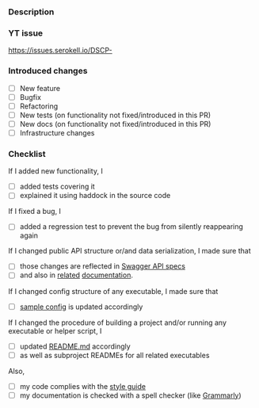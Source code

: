 ### Description

<!-- PR description goes here -->

### YT issue

https://issues.serokell.io/DSCP-

### Introduced changes

<!-- 
Check all that apply. At least one _should_ be checked, otherwise
describe that weird type of change in the description, maybe it will
make sense to add it to the list.
-->

- [ ] New feature
- [ ] Bugfix 
- [ ] Refactoring
- [ ] New tests (on functionality not fixed/introduced in this PR)
- [ ] New docs (on functionality not fixed/introduced in this PR)
- [ ] Infrastructure changes 

### Checklist

If I added new functionality, I
- [ ] added tests covering it
- [ ] explained it using haddock in the source code

If I fixed a bug, I
- [ ] added a regression test to prevent the bug from silently reappearing again

If I changed public API structure or/and data serialization, I made sure that
- [ ] those changes are reflected in [Swagger API specs](specs/disciplina)
- [ ] and also in [related](docs/api-types.md) [documentation](docs/authentication.md).

If I changed config structure of any executable, I made sure that
- [ ] [sample config](docs/config-full-sample.yaml) is updated accordingly

If I changed the procedure of building a project and/or running any executable or helper script, I
- [ ] updated [README.md](README.md) accordingly
- [ ] as well as subproject READMEs for all related executables

Also,
- [ ] my code complies with the [style guide](docs/code-style.md)
- [ ] my documentation is checked with a spell checker (like [Grammarly](https://app.grammarly.com))

